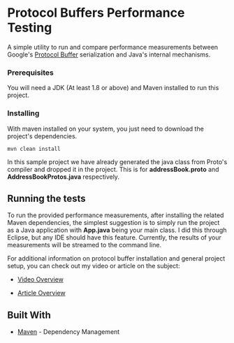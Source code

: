 # Protocol Buffers Performance Testing

A simple utility to run and compare performance measurements between Google's [Protocol Buffer](http://www.dropwizard.io/1.0.2/docs/)  serialization and Java's internal mechanisms.


### Prerequisites

You will need a JDK (At least 1.8 or above) and Maven installed to run this project.


### Installing

With maven installed on your system, you just need to download the project's dependencies. 

```
mvn clean install
```

In this sample project we have already generated the java class from Proto's compiler and dropped it in the project. This is for <b>addressBook.proto</b> and <b>AddressBookProtos.java</b> respectively.


## Running the tests
To run the provided performance measurements, after installing the related Maven dependencies, the simplest suggestion is to simply run the project as a Java application with <b>App.java</b> being your main class. I did this through Eclipse, but any IDE should have this feature. Currently, the results of your measurements will be streamed to the command line.

For additional information on protocol buffer installation and general project setup, you can check out my video or article on the subject:

* [Video Overview](TODO)

* [Article Overview](TODO)


## Built With
* [Maven](https://maven.apache.org/) - Dependency Management

